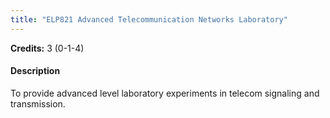 ```yaml
---
title: "ELP821 Advanced Telecommunication Networks Laboratory"
---
```

**Credits:** 3 (0-1-4)

#### Description
To provide advanced level laboratory experiments in telecom signaling and transmission.